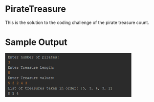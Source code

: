# PirateTreasure
This is the solution to the coding challenge of the pirate treasure count.
<h1>Sample Output</h1>

![Output](Treasure.png)
